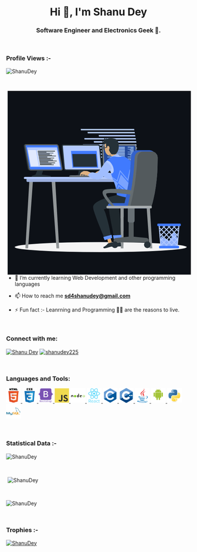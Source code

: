 <h1 align="center">Hi 👋, I'm Shanu Dey</h1>
<h3 align="center">Software Engineer and Electronics Geek 🌟.</h3>

<br>

<p align="right">
<h3>Profile Views :-</h3> <img
     src="https://komarev.com/ghpvc/?username=ShanuDey&label=Profile%20views&color=0e75b6&style=flat" alt="ShanuDey" />
</p>

<br>

<p><img align="right" src="https://github.com/ShanuDey/ShanuDey/blob/master/animation_500_kxa883sd.gif"
          alt="ShanuDey" /></p>

- 🌱 I’m currently learning Web Development and other programming languages

- 📫 How to reach me **sd4shanudey@gmail.com**

- ⚡ Fun fact :- Leanrning and Programming 👨‍💻 are the reasons to live.

<br>

<h3 align="left">Connect with me:</h3>
<p align="left">
     <a href="https://www.linkedin.com/in/ShanuDey/" target="blank"><img align="center"
               src="https://raw.githubusercontent.com/rahuldkjain/github-profile-readme-generator/master/src/images/icons/Social/linked-in-alt.svg"
               alt="Shanu Dey" height="30" width="40" /></a>
     <a href="https://www.hackerrank.com/shanudey225" target="blank"><img align="center"
               src="https://raw.githubusercontent.com/rahuldkjain/github-profile-readme-generator/master/src/images/icons/Social/hackerrank.svg"
               alt="shanudey225" height="30" width="40" /></a>
</p>

<br>

<h3 align="left">Languages and Tools:</h3>
<p align="left">
     <a href="https://www.w3.org/html/" target="_blank" rel="noreferrer"> <img
               src="https://raw.githubusercontent.com/devicons/devicon/master/icons/html5/html5-original-wordmark.svg"
               alt="html5" width="40" height="40" /> </a>
     <a href="https://www.w3schools.com/css/" target="_blank" rel="noreferrer"> <img
               src="https://raw.githubusercontent.com/devicons/devicon/master/icons/css3/css3-original-wordmark.svg"
               alt="css3" width="40" height="40" /> </a>
     <a href="https://getbootstrap.com" target="_blank" rel="noreferrer">
          <img src="https://raw.githubusercontent.com/devicons/devicon/master/icons/bootstrap/bootstrap-plain-wordmark.svg"
               alt="bootstrap" width="40" height="40" /> </a>
     <a href="https://developer.mozilla.org/en-US/docs/Web/JavaScript" target="_blank" rel="noreferrer"> <img
               src="https://raw.githubusercontent.com/devicons/devicon/master/icons/javascript/javascript-original.svg"
               alt="javascript" width="40" height="40" /> </a>
     <a href="https://nodejs.org" target="_blank" rel="noreferrer"> <img
               src="https://raw.githubusercontent.com/devicons/devicon/master/icons/nodejs/nodejs-original-wordmark.svg"
               alt="nodejs" width="40" height="40" /> </a>
     <a href="https://reactjs.org/" target="_blank" rel="noreferrer"> <img
               src="https://raw.githubusercontent.com/devicons/devicon/master/icons/react/react-original-wordmark.svg"
               alt="react" width="40" height="40" /> </a>
     <a href="https://www.cprogramming.com/" target="_blank" rel="noreferrer"> <img
               src="https://raw.githubusercontent.com/devicons/devicon/master/icons/c/c-original.svg" alt="c" width="40"
               height="40" /> </a>
     <a href="https://www.w3schools.com/cpp/" target="_blank" rel="noreferrer">
          <img src="https://raw.githubusercontent.com/devicons/devicon/master/icons/cplusplus/cplusplus-original.svg"
               alt="cplusplus" width="40" height="40" /> </a>
     <a href="https://www.java.com" target="_blank" rel="noreferrer"> <img
               src="https://raw.githubusercontent.com/devicons/devicon/master/icons/java/java-original.svg" alt="java"
               width="40" height="40" /> </a>
     <a href="https://developer.android.com" target="_blank" rel="noreferrer"> <img
               src="https://raw.githubusercontent.com/devicons/devicon/master/icons/android/android-original-wordmark.svg"
               alt="android" width="40" height="40" /> </a>
     <a href="https://www.python.org" target="_blank" rel="noreferrer"> <img
               src="https://raw.githubusercontent.com/devicons/devicon/master/icons/python/python-original.svg"
               alt="python" width="40" height="40" /> </a>
     <a href="https://www.mysql.com/" target="_blank" rel="noreferrer"> <img
               src="https://raw.githubusercontent.com/devicons/devicon/master/icons/mysql/mysql-original-wordmark.svg"
               alt="mysql" width="40" height="40" /> </a>
</p>

<br>

<h3>Statistical Data :-</h3>
<p><img align="center"
          src="https://github-readme-stats.vercel.app/api/top-langs?username=ShanuDey&show_icons=true&locale=en&bg_color=0d1117&text_color=ffffff&layout=compact"
          alt="ShanuDey" bg_color=#808080 /></p>

<br>

<p>&nbsp;<img align="center"
          src="https://github-readme-stats.vercel.app/api?username=ShanuDey&show_icons=true&locale=en&bg_color=0d1117&text_color=ffffff"
          alt="ShanuDey" /></p>

<br>

<p><img align="center"
          src="https://github-readme-streak-stats.herokuapp.com/?user=ShanuDey&theme=dark&background=0d1117&date_format=M%20j%5B%2C%20Y%5D"
          alt="ShanuDey" /></p>

<br>
<h3>Trophies :-</h3>
<p align="left"> <a href="https://github.com/ryo-ma/github-profile-trophy"><img
               src="https://github-profile-trophy.vercel.app/?username=ShanuDey&bg_color=0d1117&text_color=ffffff&rank=AA,AAA,S,SS,SSS,SECRET"
               alt="ShanuDey" /></a> </p>
